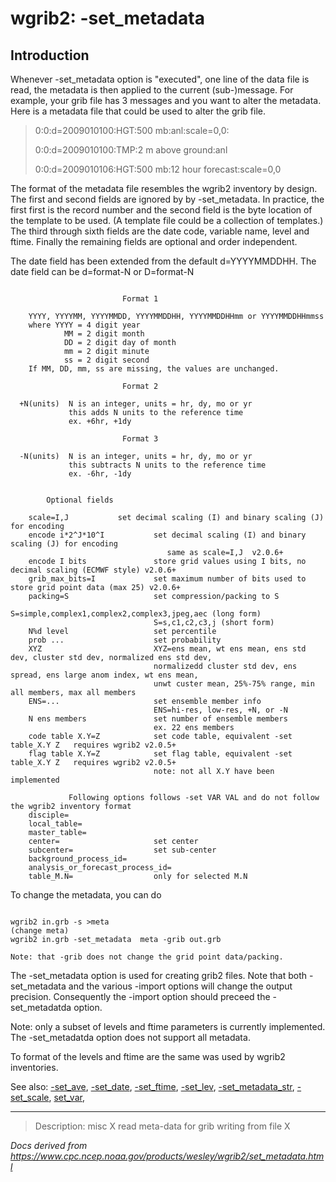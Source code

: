 # wgrib2: -set_metadata

## Introduction

Whenever -set_metadata option is "executed", one
line of the data file is read, the metadata is then applied to the current
(sub-)message. For example, your grib file has 3 messages and you
want to alter the metadata. Here is a metadata file
that could be used to alter the grib file.

> 0:0:d=2009010100:HGT:500 mb:anl:scale=0,0:
>
> 0:0:d=2009010100:TMP:2 m above ground:anl
>
> 0:0:d=2009010106:HGT:500 mb:12 hour forecast:scale=0,0

The format of the metadata file resembles the wgrib2 inventory by design.
The first and second fields are ignored by by -set_metadata.
In practice, the first first is the record number and the second field
is the byte location of the template to be used. (A template file
could be a collection of templates.) The third through sixth fields
are the date code, variable name, level and ftime. Finally the remaining
fields are optional and order independent.

The date field has been extended from the default d=YYYYMMDDHH. The date
field can be d=format-N or D=format-N

```

                         Format 1

    YYYY, YYYYMM, YYYYMMDD, YYYYMMDDHH, YYYYMMDDHHmm or YYYYMMDDHHmmss
    where YYYY = 4 digit year
            MM = 2 digit month
            DD = 2 digit day of month
            mm = 2 digit minute
            ss = 2 digit second
    If MM, DD, mm, ss are missing, the values are unchanged.

                         Format 2

  +N(units)  N is an integer, units = hr, dy, mo or yr
             this adds N units to the reference time
             ex. +6hr, +1dy

                         Format 3

  -N(units)  N is an integer, units = hr, dy, mo or yr
             this subtracts N units to the reference time
             ex. -6hr, -1dy

```

```

		Optional fields

    scale=I,J			set decimal scaling (I) and binary scaling (J) for encoding
    encode i*2^J*10^I           set decimal scaling (I) and binary scaling (J) for encoding
                                   same as scale=I,J  v2.0.6+
    encode I bits               store grid values using I bits, no decimal scaling (ECMWF style) v2.0.6+
    grib_max_bits=I             set maximum number of bits used to store grid point data (max 25) v2.0.6+
    packing=S                   set compression/packing to S
                                S=simple,complex1,complex2,complex3,jpeg,aec (long form)
                                S=s,c1,c2,c3,j (short form)
    N%d level                   set percentile
    prob ...                    set probability
    XYZ                         XYZ=ens mean, wt ens mean, ens std dev, cluster std dev, normalized ens std dev,
                                normalizedd cluster std dev, ens spread, ens large anom index, wt ens mean,
                                unwt custer mean, 25%-75% range, min all members, max all members
    ENS=...                     set ensemble member info
                                ENS=hi-res, low-res, +N, or -N
    N ens members               set number of ensemble members
                                ex. 22 ens members
    code table X.Y=Z            set code table, equivalent -set table_X.Y Z   requires wgrib2 v2.0.5+
    flag table X.Y=Z            set flag table, equivalent -set table_X.Y Z   requires wgrib2 v2.0.5+
                                note: not all X.Y have been implemented

             Following options follows -set VAR VAL and do not follow the wgrib2 inventory format
    disciple=
    local_table=
    master_table=
    center=                     set center
    subcenter=                  set sub-center
    background_process_id=
    analysis_or_forecast_process_id=
    table_M.N=                  only for selected M.N

```

To change the metadata, you can do

```

wgrib2 in.grb -s >meta
(change meta)
wgrib2 in.grb -set_metadata  meta -grib out.grb

Note: that -grib does not change the grid point data/packing.

```

The -set_metadata option is used for creating
grib2 files. Note that both
-set_metadata and the various
-import options will change the output
precision. Consequently the
-import option should preceed the
-set_metadatda option.

Note: only a subset of levels and ftime parameters is currently implemented.
The -set_metadatda option
does not support all metadata.

To format of the levels and ftime are
the same was used by wgrib2 inventories.

See also:
[-set_ave](./set_ave.html),
[-set_date](./set_date.html),
[-set_ftime](./set_ftime.html),
[-set_lev](./set_lev.html),
[-set_metadata_str](./set_metadata_str.html),
[-set_scale](./set_scale.html),
[set_var](./set_var.html),

---

> Description: misc X read meta-data for grib writing from file X

_Docs derived from <https://www.cpc.ncep.noaa.gov/products/wesley/wgrib2/set_metadata.html>_
